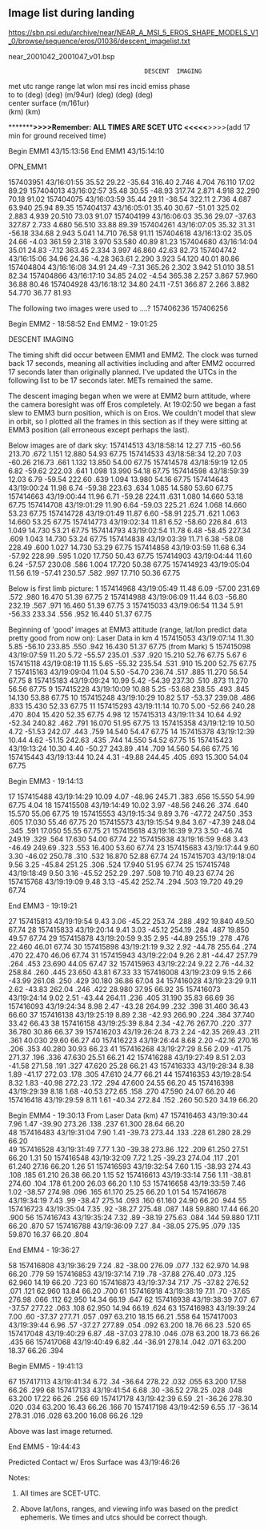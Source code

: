 ## Image list during landing
https://sbn.psi.edu/archive/near/NEAR_A_MSI_5_EROS_SHAPE_MODELS_V1_0/browse/sequence/eros/01036/descent_imagelist.txt

near_2001042_2001047_v01.bsp


                                          DESCENT  IMAGING


  met          utc       range   range    lat     wlon      msi res     incid    emiss   phase    
                          to      to     (deg)   (deg)   (m/94ur)        (deg)   (deg)   (deg)   
                        center  surface                       (m/161ur)                                         
                         (km)    (km)                                                                  

*********************>>>>Remember: ALL TIMES ARE SCET UTC  <<<<<**************>>>>(add 17 min for ground received time)

Begin EMM1 43/15:13:56 
End   EMM1 43/15:14:10
 
OPN_EMM1 

157403951   43/16:01:55  35.52  29.22   -35.64   316.40  2.746  4.704   76.110   17.02   89.29
157404013   43/16:02:57  35.48  30.55   -48.93   317.74  2.871  4.918   32.290   70.18   91.02
157404075   43/16:03:59  35.44  29.11   -36.54   322.11  2.736  4.687   63.940   25.94   89.35
157404137   43/16:05:01  35.40  30.67   -51.01   325.02  2.883  4.939   20.510   73.03   91.07
157404199   43/16:06:03  35.36  29.07   -37.63   327.87  2.733  4.680   56.510   33.88   89.39
157404261   43/16:07:05  35.32  31.31   -56.18   334.68  2.943  5.041   14.710   76.58   91.11
157404618   43/16:13:02  35.05  24.66    -4.03   361.59  2.318  3.970   53.580   40.89   81.23
157404680   43/16:14:04  35.01  24.83    -7.12   363.45  2.334  3.997   46.860   42.63   82.73
157404742   43/16:15:06  34.96  24.36    -4.28   363.61  2.290  3.923   54.120   40.01   80.86
157404804   43/16:16:08  34.91  24.49    -7.31   365.26  2.302  3.942   51.010   38.51   82.34
157404866   43/16:17:10  34.85  24.02    -4.54   365.38  2.257  3.867   57.960   36.88   80.46
157404928   43/16:18:12  34.80  24.11    -7.51   366.87  2.266  3.882   54.770   36.77   81.93

The following two images were used to ....?
157406236
157406256

Begin EMM2 - 18:58:52
End   EMM2 - 19:01:25

DESCENT IMAGING

The timing shift did occur between EMM1 and EMM2. The clock was turned back 17 seconds, meaning
all activities including and after EMM2 occurred 17 seconds later than originally planned. 
I've updated the UTCs in the following list to be 17 seconds later. METs remained the same.

The descent imaging began when we were at EMM2 burn attitude, where the camera boresight was
off Eros completely.  At 19:02:50 we began a fast slew to EMM3 burn position, which is
on Eros.  We couldn't model that slew in orbit, so I plotted all the frames in this
section as if they were sitting at EMM3 position (all erroneous except perhaps the last). 

Below images are of dark sky:
157414513   43/18:58:14  12.27   7.15   -60.56   213.70   .672  1.151   12.880   54.93   67.75
157414533   43/18:58:34  12.20   7.03   -60.26   216.73   .661  1.132   13.850   54.00   67.75
157414578   43/18:59:19  12.05   6.82   -59.62   222.03   .641  1.098   13.990   54.18   67.75
157414598   43/18:59:39  12.03   6.79   -59.54   222.60   .639  1.094   13.980   54.16   67.75
157414643   43/19:00:24  11.98   6.74   -59.38   223.63   .634  1.085   14.580   53.60   67.75
157414663   43/19:00:44  11.96   6.71   -59.28   224.11   .631  1.080   14.660   53.18   67.75
157414708   43/19:01:29  11.90   6.64   -59.03   225.21   .624  1.068   14.660   53.23   67.75
157414728   43/19:01:49  11.87   6.60   -58.91   225.71   .621  1.063   14.660   53.25   67.75
157414773   43/19:02:34  11.81   6.52   -58.60   226.84   .613  1.049   14.730   53.21   67.75
157414793   43/19:02:54  11.78   6.48   -58.45   227.34   .609  1.043   14.730   53.24   67.75
157414838   43/19:03:39  11.71   6.38   -58.08   228.49   .600  1.027   14.730   53.29   67.75
157414858   43/19:03:59  11.68   6.34   -57.92   228.99   .595  1.020   17.750   50.43   67.75
157414903   43/19:04:44  11.60   6.24   -57.57   230.08   .586  1.004   17.720   50.38   67.75
157414923   43/19:05:04  11.56   6.19   -57.41   230.57   .582   .997   17.710   50.36   67.75

Below is first limb picture:
1   157414968   43/19:05:49  11.48   6.09   -57.00   231.69   .572   .980   16.470   51.39   67.75
2   157414988   43/19:06:09  11.44   6.03   -56.80   232.19   .567   .971   16.460   51.39   67.75
3   157415033   43/19:06:54  11.34   5.91   -56.33   233.34   .556   .952   16.440   51.37   67.75

Beginning of 'good' images at EMM3 attitude (range, lat/lon predict data pretty good from now on):
                                                                                                    Laser Data in km
4   157415053   43/19:07:14  11.30   5.85   -56.10   233.85   .550   .942   16.430   51.37   67.75  (from Mark)
5   157415098   43/19:07:59  11.20   5.72   -55.57   235.01   .537   .920   15.210   52.76   67.75  5.67 
6   157415118   43/19:08:19  11.15   5.65   -55.32   235.54   .531   .910   15.200   52.75   67.75
7   157415163   43/19:09:04  11.04   5.50   -54.70   236.74   .517   .885   11.270   56.54   67.75
8   157415183   43/19:09:24  10.99   5.42   -54.39   237.30   .510   .873   11.270   56.56   67.75
9   157415228   43/19:10:09  10.88   5.25   -53.68   238.55   .493   .845   14.130   53.88   67.75
10  157415248   43/19:10:29  10.82   5.17   -53.37   239.08   .486   .833   15.430   52.33   67.75
11  157415293   43/19:11:14  10.70   5.00   -52.66   240.28   .470   .804   15.420   52.35   67.75  4.98
12  157415313   43/19:11:34  10.64   4.92   -52.34   240.82   .462   .791   16.070   51.95   67.75
13  157415358   43/19:12:19  10.50   4.72   -51.53   242.07   .443   .759   14.540   54.47   67.75
14  157415378   43/19:12:39  10.44   4.62   -51.15   242.63   .435   .744   14.550   54.52   67.75
15  157415423   43/19:13:24  10.30   4.40   -50.27   243.89   .414   .709   14.560   54.66   67.75
16  157415443   43/19:13:44  10.24   4.31   -49.88   244.45   .405   .693   15.300   54.04   67.75

Begin EMM3 - 19:14:13

17  157415488   43/19:14:29  10.09   4.07   -48.96   245.71   .383   .656   15.550   54.99   67.75  4.04 
18  157415508   43/19:14:49  10.02   3.97   -48.56   246.26   .374   .640   15.570   55.06   67.75
19  157415553   43/19:15:34   9.89   3.76   -47.72   247.50   .353   .605   17.030   55.46   67.75
20  157415573   43/19:15:54   9.84   3.67   -47.39   248.04   .345   .591   17.050   55.55   67.75
21  157415618   43/19:16:39   9.73   3.50   -46.74   249.19   .329   .564   17.630   54.00   67.74
22  157415638   43/19:16:59   9.68   3.43   -46.49   249.69   .323   .553   16.400   53.60   67.74
23  157415683   43/19:17:44   9.60   3.30   -46.02   250.78   .310   .532   16.870   52.88   67.74
24  157415703   43/19:18:04   9.56   3.25   -45.84   251.25   .306   .524   17.940   51.95   67.74
25  157415748   43/19:18:49   9.50   3.16   -45.52   252.29   .297   .508   19.710   49.23   67.74
26  157415768   43/19:19:09   9.48   3.13   -45.42   252.74   .294   .503   19.720   49.29   67.74

End   EMM3 - 19:19:21
    
27  157415813   43/19:19:54   9.43   3.06   -45.22   253.74   .288   .492   19.840   49.50   67.74
28  157415833   43/19:20:14   9.41   3.03   -45.12   254.19   .284   .487   19.850   49.57   67.74
29  157415878   43/19:20:59   9.35   2.95   -44.89   255.19   .278   .476   22.460   46.01   67.74
30  157415898   43/19:21:19   9.32   2.92   -44.78   255.64   .274   .470   22.470   46.06   67.74
31  157415943   43/19:22:04   9.26   2.81   -44.47   257.79   .264   .453   23.690   44.05   67.47
32  157415963   43/19:22:24   9.22   2.76   -44.32   258.84   .260   .445   23.650   43.81   67.33
33  157416008   43/19:23:09   9.15   2.66   -43.99   261.08   .250   .429   30.180   36.86   67.04
34  157416028   43/19:23:29   9.11   2.62   -43.83   262.04   .246   .422   28.980   37.95   66.92
35  157416073   43/19:24:14   9.02   2.51   -43.44   264.11   .236   .405   31.190   35.83   66.69
36  157416093   43/19:24:34   8.98   2.47   -43.28   264.99   .232   .398   31.460   36.43   66.60
37  157416138   43/19:25:19   8.89   2.38   -42.93   266.90   .224   .384   37.740   33.42   66.43
38  157416158   43/19:25:39   8.84   2.34   -42.76   267.70   .220   .377   36.780   30.86   66.37
39  157416203   43/19:26:24   8.73   2.24   -42.35   269.43   .211   .361   40.030   29.60   66.27
40  157416223   43/19:26:44   8.68   2.20   -42.16   270.16   .206   .353   40.280   30.93   66.23
41  157416268   43/19:27:29   8.56   2.09   -41.75   271.37   .196   .336   47.630   25.51   66.21
42  157416288   43/19:27:49   8.51   2.03   -41.58   271.58   .191   .327   47.620   25.28   66.21
43  157416333   43/19:28:34   8.38   1.89   -41.17   272.03   .178   .305   47.610   24.77   66.21
44  157416353   43/19:28:54   8.32   1.83   -40.98   272.23   .172   .294   47.600   24.55   66.20
45  157416398   43/19:29:39   8.18   1.68   -40.53   272.65   .158   .270   47.590   24.07   66.20
46  157416418   43/19:29:59   8.11   1.61   -40.34   272.84   .152   .260   50.520   34.19   66.20
  
Begin EMM4 - 19:30:13                                                                              From Laser
                                                                                                   Data (km)
47  157416463   43/19:30:44   7.96   1.47   -39.90   273.26   .138   .237   61.300   28.64   66.20      
48  157416483   43/19:31:04   7.90   1.41   -39.73   273.44   .133   .228   61.280   28.29   66.20            
49  157416528   43/19:31:49   7.77   1.30   -39.38   273.86   .122   .209   61.250   27.51   66.20  1.31
50  157416548   43/19:32:09   7.72   1.25   -39.23   274.04   .117   .201   61.240   27.16   66.20  1.26
51  157416593   43/19:32:54   7.60   1.15   -38.93   274.43   .108   .185   61.210   26.38   66.20  1.15
52  157416613   43/19:33:14   7.56   1.11   -38.81   274.60   .104   .178   61.200   26.03   66.20  1.10
53  157416658   43/19:33:59   7.46   1.02   -38.57   274.98   .096   .165   61.170   25.25   66.20  1.01
54  157416678   43/19:34:19   7.43    .99   -38.47   275.14   .093   .160   61.160   24.90   66.20  .944
55  157416723   43/19:35:04   7.35    .92   -38.27   275.48   .087   .148   59.880   17.44   66.20  .900
56  157416743   43/19:35:24   7.32    .89   -38.19   275.63   .084   .144   59.880   17.11   66.20  .870
57  157416788   43/19:36:09   7.27    .84   -38.05   275.95   .079   .135   59.870   16.37   66.20  .804

End   EMM4 - 19:36:27

58  157416808   43/19:36:29   7.24    .82   -38.00   276.09   .077   .132   62.970   14.98   66.20  .779
59  157416853   43/19:37:14   7.19    .78   -37.88   276.40   .073   .125   62.960   14.19   66.20  .723
60  157416873   43/19:37:34   7.17    .75   -37.82   276.52   .071   .121   62.960   13.84   66.20  .700
61  157416918   43/19:38:19   7.11    .70   -37.65   276.98   .066   .112   62.950   14.34   66.19  .647
62  157416938   43/19:38:39   7.07    .67   -37.57   277.22   .063   .108   62.950   14.94   66.19  .624
63  157416983   43/19:39:24   7.00    .60   -37.37   277.71   .057   .097   63.210   18.15   66.21  .558 
64  157417003   43/19:39:44   6.96    .57   -37.27   277.89   .054   .092   63.200   18.76   66.23  .520
65  157417048   43/19:40:29   6.87    .48   -37.03   278.10   .046   .078   63.200   18.73   66.26  .435
66  157417068   43/19:40:49   6.82    .44   -36.91   278.14   .042   .071   63.200   18.37   66.26  .394

Begin EMM5 - 19:41:13

67  157417113   43/19:41:34   6.72    .34   -36.64   278.22   .032   .055   63.200   17.58   66.26  .299
68  157417133   43/19:41:54   6.68    .30   -36.52   278.25   .028   .048   63.200   17.22   66.26  .256
69  157417178   43/19:42:39   6.59    .21   -36.26   278.30   .020   .034   63.200   16.43   66.26  .166
70  157417198   43/19:42:59   6.55    .17   -36.14   278.31   .016   .028   63.200   16.08   66.26  .129

Above was last image returned. 


End   EMM5 - 19:44:43

Predicted Contact w/ Eros Surface was  43/19:46:26 




Notes:

1) All times are SCET-UTC.

2) Above lat/lons, ranges, and viewing info was based on the predict ephemeris. We
   times and utcs should be correct though. 


  


 

